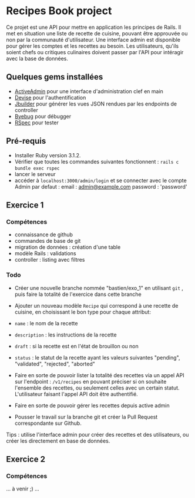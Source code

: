 # Recipes Book project

Ce projet est une API pour mettre en application les principes de Rails. Il met en situation une liste de recette de cuisine, pouvant être approuvée ou non par la communauté d'utilisateur.
Une interface admin est disponible pour gérer les comptes et les recettes au besoin.
Les utilisateurs, qu'ils soient chefs ou critiques culinaires doivent passer par l'API pour intéragir avec la base de données.


## Quelques gems installées
- [ActiveAdmin](https://github.com/activeadmin/activeadmin) pour une interface d'administration clef en main
- [Devise](https://github.com/plataformatec/devise) pour l'authentification
- [Jbuilder](https://github.com/rails/jbuilder) pour générer les vues JSON rendues par les endpoints de controller
- [Byebug](https://github.com/deivid-rodriguez/byebug) pour débugger
- [RSpec](https://github.com/rspec/rspec) pour tester


## Pré-requis

- Installer Ruby version 3.1.2.
- Vérifier que toutes les commandes suivantes fonctionnent :
  `rails c`
  `bundle exec rspec`
- lancer le serveur
- accéder à `localhost:3000/admin/login` et se connecter avec le compte Admin par defaut :
email : admin@example.com
password : 'password'

## Exercice 1

### Compétences
- connaissance de github
- commandes de base de git
- migration de données : création d'une table
- modèle Rails : validations
- controller : listing avec filtres

### Todo

- Créer une nouvelle branche nommée "bastien/exo_1" en utilisant `git` , puis faire la totalité de l'exercice dans cette branche
- Ajouter un nouveau modèle `Recipe` qui correspond à une recette de cuisine, en choisissant le bon type pour chaque attribut:
- `name` : le nom de la recette
- `description` : les instructions de la recette
- `draft` : si la recette est en l'état de brouillon ou non
- `status` : le statut de la recette ayant les valeurs suivantes "pending", "validated", "rejected", "aborted"

- Faire en sorte de pouvoir lister la totalité des recettes via un appel API sur l'endpoint : `/v1/recipes` en pouvant préciser si on souhaite l'ensemble des recettes, ou seulement celles avec un certain statut. L'utilisateur faisant l'appel API doit être authentifié.
- Faire en sorte de pouvoir gérer les recettes depuis active admin
- Pousser le travail sur la branche git et créer la Pull Request correspondante sur Github.



Tips : utilise l'interface admin pour créer des recettes et des utilisateurs, ou créer les directement en base de données.

## Exercice 2

### Compétences
... à venir ;) ...